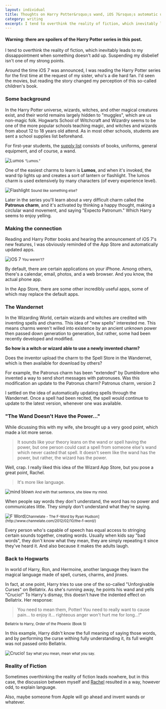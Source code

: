 ```yaml
---
layout: individual
title: Thoughts on Harry Potter&rsquo;s wand, iOS 7&rsquo;s automatic updates, and language
category: writing
excerpt: I tend to overthink the reality of fiction, which inevitably leads to my dissappointment when something doesn't add up. Suspending my disbelief isn't one of my strong points.
---
```


#### **Warning:** there are spoilers of the Harry Potter series in this post.

I tend to overthink the reality of fiction, which inevitably leads to my dissappointment when something doesn't add up. Suspending my disbelief isn't one of my strong points.

Around the time iOS 7 was announced, I was reading the Harry Potter series for the first time at the request of my sister, who's a die hard fan. <span class="sidenote">I'd seen the movies, but reading the story changed my perception of this so-called children's book.</span>

### Some background

In the Harry Potter universe, wizards, witches, and other magical creatures exist, and their world remains largely hidden to "muggles", which are us non-magic folk. Hogwarts School of Witchcraft and Wizardry seems to be one of the more popular schools teaching magic, and witches and wizards from about 12 to 18 years old attend. As in most other schools, students are sent a school supplies list beforehand.

For first-year students, the [supply list](http://harrypotter.wikia.com/wiki/Supply_list) consists of books, uniforms, general equipment, and of course, a wand.

<div><img src="{{site.url}}img/in-writings/lumos.jpg" alt="Lumos"> <small>&ldquo;Lumos.&rdquo;</small></div>

One of the easiest charms to learn is **Lumos**, and when it's invoked, the wand tip lights up and creates a sort of lantern or flashlight. The lumos charm is used extensively by many characters (of every experience level).


<div><img src="{{site.url}}img/in-writings/flashlight.jpg" alt="Flashlight"> <small>Sound like something else?</small></div>

Later in the series you'll learn about a very difficult charm called the **Patronus charm**, and it's activated by thinking a happy thought, making a circlular wand movement, and saying "Expecto Patronum." <span class="sidenote">Which Harry seems to enjoy yelling.</span>

### Making the connection

Reading and Harry Potter books and hearing the announcement of iOS 7's new features, I was obviously reminded of the App Store and automatically updated apps. 

<div><img src="{{site.url}}img/in-writings/iphone5s.jpg" alt="iOS 7"> <small>You weren't?</small></div>

By default, there are certain applications on your iPhone. Among others, there's a calendar, email, photos, and a web browser. <span class="sidenote">And you know, the actual phone app.</span>

In the App Store, there are some other incredibly useful apps, some of which may replace the default apps.

### The Wandernet

In the Wizarding World, certain wizards and witches are credited with inventing spells and charms. This idea of "new spells" interested me. This means charms weren't willed into existence by an ancient unknown power then passed down generation to generation, but rather, some had been recently developed and modified.

**So how is a witch or wizard able to use a newly invented charm?**

Does the inventor upload the charm to the Spell Store in the Wandernet, which is then available for download by others?

For example, the Patronus charm has been "extended" by Dumbledore who invented a way to send short messages with patronuses. Was this modification an update to the Patronus charm? <span class="sidenote">Patronus charm, version 2</span>

I settled on the idea of automatically updating spells through the Wandernet. Once a spell had been recited, the spell would continue to update to the latest version, whenever one was available.

### "The Wand Doesn't Have the Power&hellip;"

While dicussing this with my wife, she brought up a very good point, which made a lot more sense.

> It sounds like your theory leans on the wand or spell having the 
> power, but one person could cast a spell from someone else's wand 
> which never casted that spell. It doesn't seem like the wand has 
> the power, but rather, the wizard has the power.

Well, crap. I really liked this idea of the Wizard App Store, but you pose a great point, Rachel.

> It's more like language.

<div><img src="{{site.url}}img/in-writings/mind-blown.gif" alt="mind blown"> <small>And with that sentence, she blew my mind.</small></div>

When people say words they don't understand, the word has no power and communicates little. They simply don't understand what they're saying.

<div><img src="{{site.url}}img/in-writings/f-word.png" alt="F Word"><small>[Channelate - The F-Word by Ryan Hudson](http://www.channelate.com/2012/02/10/the-f-word/)</small></div>

Every person who's capable of speech has equal access to stringing certain sounds together, creating words. Usually when kids say "bad words", they don't know what they mean, they are simply repeating it since they've heard it. <span class="sidenote">And also because it makes the adults laugh.</span> 

### Back to Hogwarts

In world of Harry, Ron, and Hermoine, another language they learn the magical language made of spell, curses, charms, and jinxes.

In fact, at one point, Harry tries to use one of the so-called "Unforgivable Curses" on Bellatrix. As she's running away, he points his wand and yells "Crucio!" To Harry's dismay, this doesn't have the indented effect on Bellatrix. Her response:

> You need to mean them, Potter! You need to really want to cause pain&hellip; to enjoy it&hellip; righteous anger won't hurt me for long&hellip;!"

<small>Bellatrix to Harry, Order of the Phoenix (Book 5)</small>

In this example, Harry didn't know the full meaning of saying those words, and by performing the curse withing fully understanding it, its full weight was not passed onto Bellatrix.

<div><img src="{{site.url}}/img/in-writings/crucio.gif" alt="Crucio!"> <small>Say what you mean, mean what you say.</small></div>

### Reality of Fiction

Sometimes overthinking the reality of fiction leads nowhere, but in this case, the discussion between myself and [Rachel](http://rachelrushing.com) resulted in a way, however odd, to explain language.

Also, maybe someone from Apple will go ahead and invent wands or whatever.